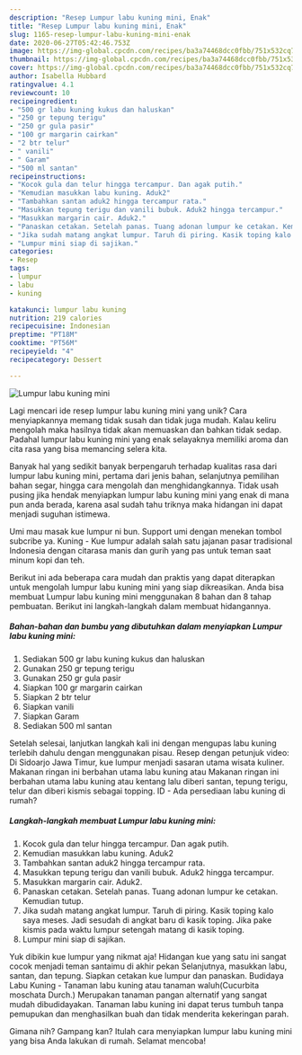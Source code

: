 ```yaml
---
description: "Resep Lumpur labu kuning mini, Enak"
title: "Resep Lumpur labu kuning mini, Enak"
slug: 1165-resep-lumpur-labu-kuning-mini-enak
date: 2020-06-27T05:42:46.753Z
image: https://img-global.cpcdn.com/recipes/ba3a74468dcc0fbb/751x532cq70/lumpur-labu-kuning-mini-foto-resep-utama.jpg
thumbnail: https://img-global.cpcdn.com/recipes/ba3a74468dcc0fbb/751x532cq70/lumpur-labu-kuning-mini-foto-resep-utama.jpg
cover: https://img-global.cpcdn.com/recipes/ba3a74468dcc0fbb/751x532cq70/lumpur-labu-kuning-mini-foto-resep-utama.jpg
author: Isabella Hubbard
ratingvalue: 4.1
reviewcount: 10
recipeingredient:
- "500 gr labu kuning kukus dan haluskan"
- "250 gr tepung terigu"
- "250 gr gula pasir"
- "100 gr margarin cairkan"
- "2 btr telur"
- " vanili"
- " Garam"
- "500 ml santan"
recipeinstructions:
- "Kocok gula dan telur hingga tercampur. Dan agak putih."
- "Kemudian masukkan labu kuning. Aduk2"
- "Tambahkan santan aduk2 hingga tercampur rata."
- "Masukkan tepung terigu dan vanili bubuk. Aduk2 hingga tercampur."
- "Masukkan margarin cair. Aduk2."
- "Panaskan cetakan. Setelah panas. Tuang adonan lumpur ke cetakan. Kemudian tutup."
- "Jika sudah matang angkat lumpur. Taruh di piring. Kasik toping kalo saya meses. Jadi sesudah di angkat baru di kasik toping. Jika pake kismis pada waktu lumpur setengah matang di kasik toping."
- "Lumpur mini siap di sajikan."
categories:
- Resep
tags:
- lumpur
- labu
- kuning

katakunci: lumpur labu kuning 
nutrition: 219 calories
recipecuisine: Indonesian
preptime: "PT18M"
cooktime: "PT56M"
recipeyield: "4"
recipecategory: Dessert

---
```



![Lumpur labu kuning mini](https://img-global.cpcdn.com/recipes/ba3a74468dcc0fbb/751x532cq70/lumpur-labu-kuning-mini-foto-resep-utama.jpg)

Lagi mencari ide resep lumpur labu kuning mini yang unik? Cara menyiapkannya memang tidak susah dan tidak juga mudah. Kalau keliru mengolah maka hasilnya tidak akan memuaskan dan bahkan tidak sedap. Padahal lumpur labu kuning mini yang enak selayaknya memiliki aroma dan cita rasa yang bisa memancing selera kita.

Banyak hal yang sedikit banyak berpengaruh terhadap kualitas rasa dari lumpur labu kuning mini, pertama dari jenis bahan, selanjutnya pemilihan bahan segar, hingga cara mengolah dan menghidangkannya. Tidak usah pusing jika hendak menyiapkan lumpur labu kuning mini yang enak di mana pun anda berada, karena asal sudah tahu triknya maka hidangan ini dapat menjadi suguhan istimewa.

Umi mau masak kue lumpur ni bun. Support umi dengan menekan tombol subcribe ya. Kuning - Kue lumpur adalah salah satu jajanan pasar tradisional Indonesia dengan citarasa manis dan gurih yang pas untuk teman saat minum kopi dan teh.


Berikut ini ada beberapa cara mudah dan praktis yang dapat diterapkan untuk mengolah lumpur labu kuning mini yang siap dikreasikan. Anda bisa membuat Lumpur labu kuning mini menggunakan 8 bahan dan 8 tahap pembuatan. Berikut ini langkah-langkah dalam membuat hidangannya.

<!--inarticleads1-->

##### Bahan-bahan dan bumbu yang dibutuhkan dalam menyiapkan Lumpur labu kuning mini:

1. Sediakan 500 gr labu kuning kukus dan haluskan
1. Gunakan 250 gr tepung terigu
1. Gunakan 250 gr gula pasir
1. Siapkan 100 gr margarin cairkan
1. Siapkan 2 btr telur
1. Siapkan  vanili
1. Siapkan  Garam
1. Sediakan 500 ml santan


Setelah selesai, lanjutkan langkah kali ini dengan mengupas labu kuning terlebih dahulu dengan menggunakan pisau. Resep dengan petunjuk video: Di Sidoarjo Jawa Timur, kue lumpur menjadi sasaran utama wisata kuliner. Makanan ringan ini berbahan utama labu kuning atau Makanan ringan ini berbahan utama labu kuning atau kentang lalu diberi santan, tepung terigu, telur dan diberi kismis sebagai topping. ID - Ada persediaan labu kuning di rumah? 

<!--inarticleads2-->

##### Langkah-langkah membuat Lumpur labu kuning mini:

1. Kocok gula dan telur hingga tercampur. Dan agak putih.
1. Kemudian masukkan labu kuning. Aduk2
1. Tambahkan santan aduk2 hingga tercampur rata.
1. Masukkan tepung terigu dan vanili bubuk. Aduk2 hingga tercampur.
1. Masukkan margarin cair. Aduk2.
1. Panaskan cetakan. Setelah panas. Tuang adonan lumpur ke cetakan. Kemudian tutup.
1. Jika sudah matang angkat lumpur. Taruh di piring. Kasik toping kalo saya meses. Jadi sesudah di angkat baru di kasik toping. Jika pake kismis pada waktu lumpur setengah matang di kasik toping.
1. Lumpur mini siap di sajikan.


Yuk dibikin kue lumpur yang nikmat aja! Hidangan kue yang satu ini sangat cocok menjadi teman santaimu di akhir pekan Selanjutnya, masukkan labu, santan, dan tepung. Siapkan cetakan kue lumpur dan panaskan. Budidaya Labu Kuning - Tanaman labu kuning atau tanaman waluh(Cucurbita moschata Durch.) Merupakan tanaman pangan alternatif yang sangat mudah dibudidayakan. Tanaman labu kuning ini dapat terus tumbuh tanpa pemupukan dan menghasilkan buah dan tidak menderita kekeringan parah. 

Gimana nih? Gampang kan? Itulah cara menyiapkan lumpur labu kuning mini yang bisa Anda lakukan di rumah. Selamat mencoba!
